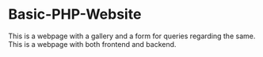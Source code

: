 ﻿# Basic-PHP-Website
This is a webpage with a gallery and a form for queries regarding the same.
This is a webpage with both frontend and backend.
